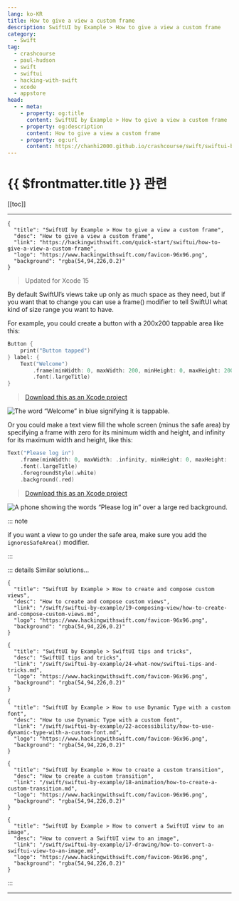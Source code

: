 ```yaml
---
lang: ko-KR
title: How to give a view a custom frame
description: SwiftUI by Example > How to give a view a custom frame
category:
  - Swift
tag: 
  - crashcourse
  - paul-hudson
  - swift
  - swiftui
  - hacking-with-swift
  - xcode
  - appstore
head:
  - - meta:
    - property: og:title
      content: SwiftUI by Example > How to give a view a custom frame
    - property: og:description
      content: How to give a view a custom frame
    - property: og:url
      content: https://chanhi2000.github.io/crashcourse/swift/swiftui-by-example/04-view-layout/how-to-give-a-view-a-custom-frame.html
---
```


# {{ $frontmatter.title }} 관련

[[toc]]

---

```component VPCard
{
  "title": "SwiftUI by Example > How to give a view a custom frame",
  "desc": "How to give a view a custom frame",
  "link": "https://hackingwithswift.com/quick-start/swiftui/how-to-give-a-view-a-custom-frame",
  "logo": "https://www.hackingwithswift.com/favicon-96x96.png",
  "background": "rgba(54,94,226,0.2)"
}
```

> Updated for Xcode 15

By default SwiftUI’s views take up only as much space as they need, but if you want that to change you can use a frame() modifier to tell SwiftUI what kind of size range you want to have.

For example, you could create a button with a 200x200 tappable area like this:

```swift
Button {
    print("Button tapped")
} label: {
    Text("Welcome")
        .frame(minWidth: 0, maxWidth: 200, minHeight: 0, maxHeight: 200)
        .font(.largeTitle)
}
```

> [<FontIcon icon="fas fa-file-zipper"/>Download this as an Xcode project](https://www.hackingwithswift.com/files/projects/swiftui/how-to-give-a-view-a-custom-frame-1.zip)

![The word “Welcome” in blue signifying it is tappable.](https://www.hackingwithswift.com/img/books/quick-start/swiftui/how-to-give-a-view-a-custom-frame-1~dark.png)

Or you could make a text view fill the whole screen (minus the safe area) by specifying a frame with zero for its minimum width and height, and infinity for its maximum width and height, like this:

```swift
Text("Please log in")
    .frame(minWidth: 0, maxWidth: .infinity, minHeight: 0, maxHeight: .infinity)
    .font(.largeTitle)
    .foregroundStyle(.white)
    .background(.red)
```

> [<FontIcon icon="fas fa-file-zipper"/>Download this as an Xcode project](https://www.hackingwithswift.com/files/projects/swiftui/how-to-give-a-view-a-custom-frame-2.zip)

![A phone showing the words “Please log in” over a large red background.](https://www.hackingwithswift.com/img/books/quick-start/swiftui/how-to-give-a-view-a-custom-frame-2~dark.png)

::: note

if you want a view to go under the safe area, make sure you add the `ignoresSafeArea()` modifier.

:::

::: details Similar solutions…

```component VPCard
{
  "title": "SwiftUI by Example > How to create and compose custom views",
  "desc": "How to create and compose custom views",
  "link": "/swift/swiftui-by-example/19-composing-view/how-to-create-and-compose-custom-views.md",
  "logo": "https://www.hackingwithswift.com/favicon-96x96.png",
  "background": "rgba(54,94,226,0.2)"
}
```

```component VPCard
{
  "title": "SwiftUI by Example > SwiftUI tips and tricks",
  "desc": "SwiftUI tips and tricks",
  "link": "/swift/swiftui-by-example/24-what-now/swiftui-tips-and-tricks.md",
  "logo": "https://www.hackingwithswift.com/favicon-96x96.png",
  "background": "rgba(54,94,226,0.2)"
}
```

```component VPCard
{ 
  "title": "SwiftUI by Example > How to use Dynamic Type with a custom font",
  "desc": "How to use Dynamic Type with a custom font",
  "link": "/swift/swiftui-by-example/22-accessibility/how-to-use-dynamic-type-with-a-custom-font.md",
  "logo": "https://www.hackingwithswift.com/favicon-96x96.png",
  "background": "rgba(54,94,226,0.2)"
}
```

```component VPCard
{
  "title": "SwiftUI by Example > How to create a custom transition",
  "desc": "How to create a custom transition",
  "link": "/swift/swiftui-by-example/18-animation/how-to-create-a-custom-transition.md",
  "logo": "https://www.hackingwithswift.com/favicon-96x96.png",
  "background": "rgba(54,94,226,0.2)"
}
```

```component VPCard
{
  "title": "SwiftUI by Example > How to convert a SwiftUI view to an image",
  "desc": "How to convert a SwiftUI view to an image",
  "link": "/swift/swiftui-by-example/17-drawing/how-to-convert-a-swiftui-view-to-an-image.md",
  "logo": "https://www.hackingwithswift.com/favicon-96x96.png",
  "background": "rgba(54,94,226,0.2)"
}
```

:::

---

<TagLinks />